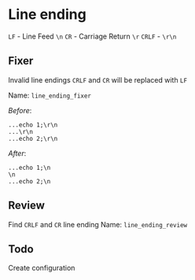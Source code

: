 # Line ending
  `LF` - Line Feed `\n`
  `CR` - Carriage Return `\r`
  `CRLF` - `\r\n`


## Fixer
  Invalid line endings `CRLF` and `CR` will be replaced with `LF`

  Name: `line_ending_fixer`

  *Before*:
  ```
...echo 1;\r\n
...\r\n
...echo 2;\r\n
  ```
  *After*:
  ```
...echo 1;\n
\n
...echo 2;\n
  ```

## Review
  Find `CRLF` and `CR` line ending
  Name: `line_ending_review`

## Todo
Create configuration
